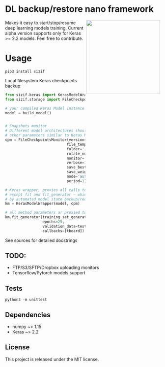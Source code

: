 # DL backup/restore nano framework

<image src="./pic.png" align="right" width=240 />

Makes it easy to start/stop/resume deep learning models training. Current alpha version supports only for Keras >= 2.2 models. Feel free to contribute.


# Usage

```commandline
pip3 install sizif
```

Local filesystem Keras checkpoints backup: 

```python
from sizif.keras import KerasModelWrapper
from sizif.storage import FileCheckpointsMonitor

# your compiled Keras Model instance
model = build_model()  


# Snapshots monitor
# Different model architectures should have different version parameter
# other parameters similar to Keras ModelCheckpoint
cpm = FileCheckpointsMonitor(version=1,
                            file_template='weights.{epoch:03d}-vl{val_loss:.3f}.hdf5',
                            folder='./checkpoints',
                            rotate_number=5,
                            monitor='val_acc',
                            verbose=1,
                            save_best_only=False,
                            save_weights_only=True,
                            mode='auto',
                            period=1)

# Keras wrapper, proxies all calls to the model
# except fit and fit_generator — which are surrounded 
# by automated model state backup/recovery   
km = KerasModelWrapper(model, cpm)

# all method parameters ar proxied to Keras as is except callbacks
km.fit_generator(training_set_generator,
                 epochs=25,
                 validation_data=test_set_generator,
                 callbacks=[tboard])
``` 

See sources for detailed docstrings

## TODO: 
- FTP/S3/SFTP/Dropbox uploading monitors
- Tensorflow/Pytorch models support

## Tests

```commandline
python3 -m unittest 
```

## Dependencies
- numpy ~> 1.15
- Keras ~> 2.2

## License

This project is released under the MIT license.
